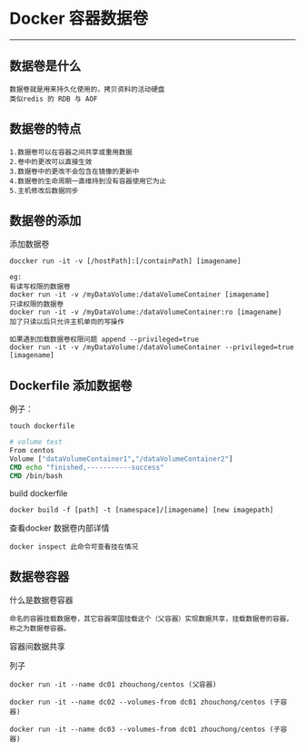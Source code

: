 # Docker 容器数据卷

---

## 数据卷是什么

    数据卷就是用来持久化使用的，拷贝资料的活动硬盘
    类似redis 的 RDB 与 AOF

## 数据卷的特点

    1.数据卷可以在容器之间共享或重用数据
    2.卷中的更改可以直接生效
    3.数据卷中的更改不会包含在镜像的更新中
    4.数据卷的生命周期一直维持到没有容器使用它为止
    5.主机修改后数据同步

## 数据卷的添加

添加数据卷

    doccker run -it -v [/hostPath]:[/containPath] [imagename]

    eg:
    有读写权限的数据卷
    docker run -it -v /myDataVolume:/dataVolumeContainer [imagename]
    只读权限的数据卷
    docker run -it -v /myDataVolume:/dataVolumeContainer:ro [imagename]
    加了只读以后只允许主机单向的写操作

    如果遇到加载数据卷权限问题 append --privileged=true
    docker run -it -v /myDataVolume:/dataVolumeContainer --privileged=true [imagename]


## Dockerfile 添加数据卷


例子：
```shell
touch dockerfile
```

```dockerfile
# volume test
From centos
Volume ["dataVolumeContainer1","/dataVolumeContainer2"]
CMD echo "finished,-----------success"
CMD /bin/bash
```

build dockerfile

    docker build -f [path] -t [namespace]/[imagename] [new imagepath]

查看docker 数据卷内部详情

    docker inspect 此命令可查看挂在情况


## 数据卷容器

什么是数据卷容器

    命名的容器挂载数据卷，其它容器荣国挂载这个（父容器）实现数据共享，挂载数据卷的容器，称之为数据卷容器。

容器间数据共享

列子

    docker run -it --name dc01 zhouchong/centos (父容器)

    docker run -it --name dc02 --volumes-from dc01 zhouchong/centos (子容器)

    docker run -it --name dc03 --volumes-from dc01 zhouchong/centos (子容器)


